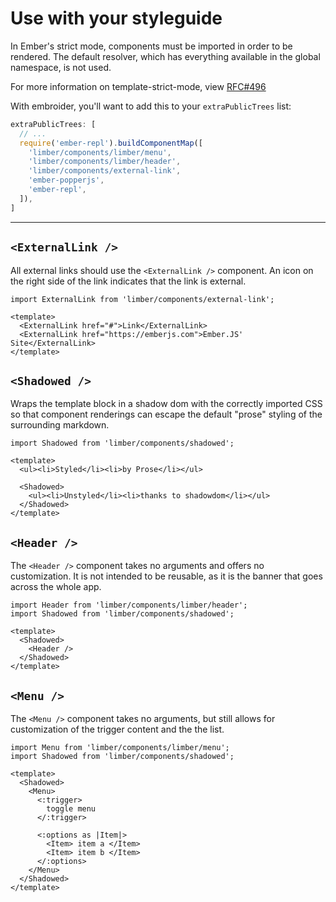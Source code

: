 # Use with your styleguide

In Ember's strict mode, components must be imported in order
to be rendered. The default resolver, which has everything available
in the global namespace, is not used.

For more information on template-strict-mode, view
[RFC#496](https://github.com/emberjs/rfcs/pull/496)

With embroider, you'll want to add this to your `extraPublicTrees` list:
```js
extraPublicTrees: [
  // ...
  require('ember-repl').buildComponentMap([
    'limber/components/limber/menu',
    'limber/components/limber/header',
    'limber/components/external-link',
    'ember-popperjs',
    'ember-repl',
  ]),
]
```

<hr>

## `<ExternalLink />`

All external links should use the `<ExternalLink />` component.
An icon on the right side of the link indicates that the link is external.

```gjs  live preview
import ExternalLink from 'limber/components/external-link';

<template>
  <ExternalLink href="#">Link</ExternalLink>
  <ExternalLink href="https://emberjs.com">Ember.JS' Site</ExternalLink>
</template>
```

## `<Shadowed />`

Wraps the template block in a shadow dom with the correctly imported CSS so that
component renderings can escape the default "prose" styling of the surrounding markdown.

```gjs  live preview
import Shadowed from 'limber/components/shadowed';

<template>
  <ul><li>Styled</li><li>by Prose</li></ul>

  <Shadowed>
    <ul><li>Unstyled</li><li>thanks to shadowdom</li></ul>
  </Shadowed>
</template>
```

## `<Header />`

The `<Header />` component takes no arguments and offers no customization.
It is not intended to be reusable, as it is the banner that goes across the whole
app.

```gjs  live preview
import Header from 'limber/components/limber/header';
import Shadowed from 'limber/components/shadowed';

<template>
  <Shadowed>
    <Header />
  </Shadowed>
</template>
```


## `<Menu />`

The `<Menu />` component takes no arguments, but still allows for
customization of the trigger content and the the list.

```gjs  live preview
import Menu from 'limber/components/limber/menu';
import Shadowed from 'limber/components/shadowed';

<template>
  <Shadowed>
    <Menu>
      <:trigger>
        toggle menu
      </:trigger>

      <:options as |Item|>
        <Item> item a </Item>
        <Item> item b </Item>
      </:options>
    </Menu>
  </Shadowed>
</template>
```

